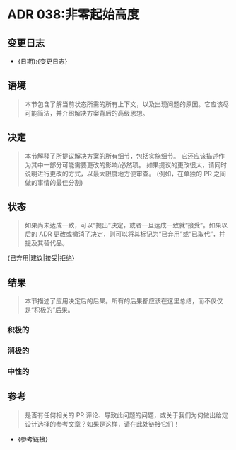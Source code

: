 # ADR 038:非零起始高度

## 变更日志

- {日期}:{变更日志}

## 语境

> 本节包含了解当前状态所需的所有上下文，以及出现问题的原因。它应该尽可能简洁，并介绍解决方案背后的高级思想。

## 决定

> 本节解释了所提议解决方案的所有细节，包括实施细节。
> 它还应该描述作为其中一部分可能需要更改的影响/必然项。
> 如果提议的更改很大，请同时说明进行更改的方式，以最大限度地方便审查。
>(例如，在单独的 PR 之间做的事情的最佳分割)

## 状态

> 如果尚未达成一致，可以“提出”决定，或者一旦达成一致就“接受”。如果以后的 ADR 更改或撤消了决定，则可以将其标记为“已弃用”或“已取代”，并提及其替代品。

{已弃用|建议|接受|拒绝}

## 结果

> 本节描述了应用决定后的后果。所有的后果都应该在这里总结，而不仅仅是“积极的”后果。

### 积极的

### 消极的

### 中性的

## 参考

> 是否有任何相关的 PR 评论、导致此问题的问题，或关于我们为何做出给定设计选择的参考文章？如果是这样，请在此处链接它们！

- {参考链接}
